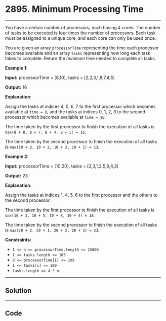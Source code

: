 # 2895. Minimum Processing Time

---

You have a certain number of processors, each having 4 cores. The number of tasks to be executed is four times the number of processors. Each task must be assigned to a unique core, and each core can only be used once.

You are given an array `processorTime` representing the time each processor becomes available and an array `tasks` representing how long each task takes to complete. Return the _minimum_ time needed to complete all tasks.

 

**Example 1:**

**Input:** processorTime = [8,10], tasks = [2,2,3,1,8,7,4,5]

**Output:** 16

**Explanation:**

Assign the tasks at indices 4, 5, 6, 7 to the first processor which becomes available at `time = 8`, and the tasks at indices 0, 1, 2, 3 to the second processor which becomes available at `time = 10`. 

The time taken by the first processor to finish the execution of all tasks is `max(8 + 8, 8 + 7, 8 + 4, 8 + 5) = 16`.

The time taken by the second processor to finish the execution of all tasks is `max(10 + 2, 10 + 2, 10 + 3, 10 + 1) = 13`.

**Example 2:**

**Input:** processorTime = [10,20], tasks = [2,3,1,2,5,8,4,3]

**Output:** 23

**Explanation:**

Assign the tasks at indices 1, 4, 5, 6 to the first processor and the others to the second processor.

The time taken by the first processor to finish the execution of all tasks is `max(10 + 3, 10 + 5, 10 + 8, 10 + 4) = 18`.

The time taken by the second processor to finish the execution of all tasks is `max(20 + 2, 20 + 1, 20 + 2, 20 + 3) = 23`.

 

**Constraints:**

  * `1 <= n == processorTime.length <= 25000`
  * `1 <= tasks.length <= 105`
  * `0 <= processorTime[i] <= 109`
  * `1 <= tasks[i] <= 109`
  * `tasks.length == 4 * n`

---

## Solution



---

## Code
```python


```